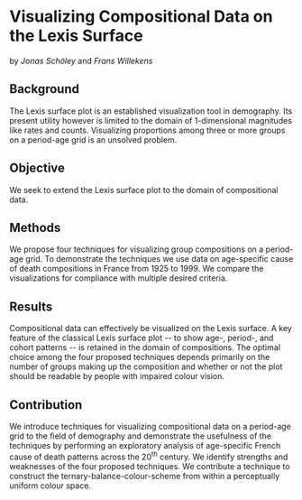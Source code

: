Visualizing Compositional Data on the Lexis Surface
===================================================

by *Jonas Schöley* and *Frans Willekens*

Background
----------

The Lexis surface plot is an established visualization tool in demography. Its present utility however is limited to the domain of 1-dimensional magnitudes like rates and counts. Visualizing proportions among three or more groups on a period-age grid is an unsolved problem.

Objective
---------

We seek to extend the Lexis surface plot to the domain of compositional data.

Methods
-------

We propose four techniques for visualizing group compositions on a period-age grid. To demonstrate the techniques we use data on age-specific cause of death compositions in France from 1925 to 1999. We compare the visualizations for compliance with multiple desired criteria.

Results
-------

Compositional data can effectively be visualized on the Lexis surface. A key feature of the classical Lexis surface plot -- to show age-, period-, and cohort patterns -- is retained in the domain of compositions. The optimal choice among the four proposed techniques depends primarily on the number of groups making up the composition and whether or not the plot should be readable by people with impaired colour vision.

Contribution
------------

We introduce techniques for visualizing compositional data on a period-age grid to the field of demography and demonstrate the usefulness of the techniques by performing an exploratory analysis of age-specific French cause of death patterns across the 20$^\text{th}$ century. We identify strengths and weaknesses of the four proposed techniques. We contribute a technique to construct the ternary-balance-colour-scheme from within a perceptually uniform colour space.
